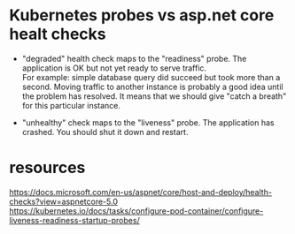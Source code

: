 # Kubernetes probes vs asp.net core healt checks

- "degraded" health check maps to the "readiness" probe. The application is OK but not yet ready to serve traffic.   
For example: simple database query did succeed but took more than a second. Moving traffic to another instance is probably a good idea until the problem has resolved. It means that we should give "catch a breath" for this particular instance.   

- "unhealthy" check maps to the "liveness" probe. The application has crashed. You should shut it down and restart.


# resources

https://docs.microsoft.com/en-us/aspnet/core/host-and-deploy/health-checks?view=aspnetcore-5.0   
https://kubernetes.io/docs/tasks/configure-pod-container/configure-liveness-readiness-startup-probes/   
